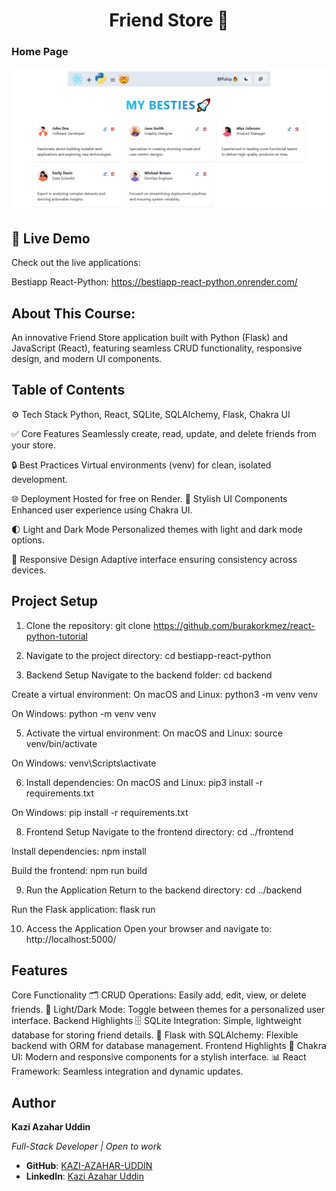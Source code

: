 <h1 align="center">Friend Store 🚀</h1>

### Home Page
![Home Page](/frontend/public/home-page.png)


## 🎉 Live Demo
Check out the live applications:

Bestiapp React-Python: https://bestiapp-react-python.onrender.com/


## About This Course:
An innovative Friend Store application built with Python (Flask) and JavaScript (React), featuring seamless CRUD functionality, responsive design, and modern UI components.


## Table of Contents
⚙️ Tech Stack
Python, React, SQLite, SQLAlchemy, Flask, Chakra UI

✅ Core Features
Seamlessly create, read, update, and delete friends from your store.

🔒 Best Practices
Virtual environments (venv) for clean, isolated development.

🌐 Deployment
Hosted for free on Render.
🎨 Stylish UI Components
Enhanced user experience using Chakra UI.

🌓 Light and Dark Mode
Personalized themes with light and dark mode options.

📱 Responsive Design
Adaptive interface ensuring consistency across devices.

## Project Setup
1. Clone the repository:
git clone https://github.com/burakorkmez/react-python-tutorial


2. Navigate to the project directory:
cd bestiapp-react-python


3. Backend Setup
Navigate to the backend folder:
cd backend

Create a virtual environment:
On macOS and Linux:
python3 -m venv venv


On Windows:
python -m venv venv

5. Activate the virtual environment:
On macOS and Linux:
source venv/bin/activate

On Windows:
venv\Scripts\activate

6. Install dependencies:
On macOS and Linux:
pip3 install -r requirements.txt

 On Windows:
pip install -r requirements.txt

8. Frontend Setup
Navigate to the frontend directory:
cd ../frontend

Install dependencies:
npm install

Build the frontend:
npm run build

9. Run the Application
Return to the backend directory:
cd ../backend

Run the Flask application:
flask run

10.  Access the Application
Open your browser and navigate to:
http://localhost:5000/


## Features
Core Functionality
🗂️ CRUD Operations: Easily add, edit, view, or delete friends.
🌟 Light/Dark Mode: Toggle between themes for a personalized user interface.
Backend Highlights
🗄️ SQLite Integration: Simple, lightweight database for storing friend details.
🔑 Flask with SQLAlchemy: Flexible backend with ORM for database management.
Frontend Highlights
🎨 Chakra UI: Modern and responsive components for a stylish interface.
📊 React Framework: Seamless integration and dynamic updates.


## Author
**Kazi Azahar Uddin**  

*Full-Stack Developer | Open to work*  

- **GitHub**: [KAZI-AZAHAR-UDDIN](https://github.com/KAZI-AZAHAR-UDDIN)  
- **LinkedIn**: [Kazi Azahar Uddin](https://www.linkedin.com/in/kazi-azahar-uddin-8b879b205/)  


